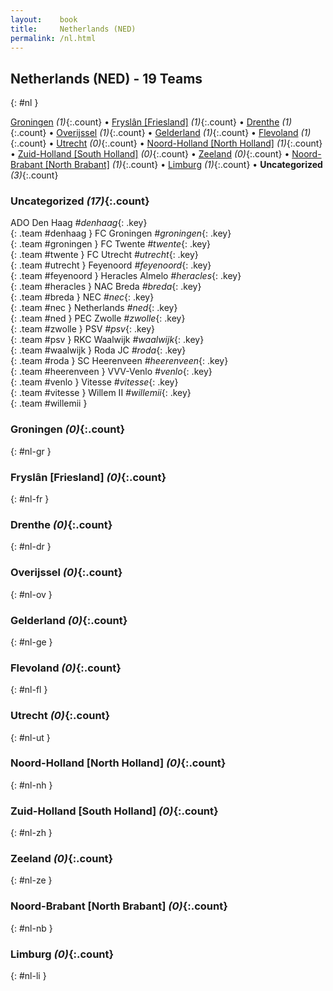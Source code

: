 ```yaml
---
layout:    book
title:     Netherlands (NED)
permalink: /nl.html
---
```


## Netherlands (NED) - 19 Teams
{: #nl }


[Groningen](#nl-gr) _(1)_{:.count} • [Fryslân [Friesland]](#nl-fr) _(1)_{:.count} • [Drenthe](#nl-dr) _(1)_{:.count} • [Overijssel](#nl-ov) _(1)_{:.count} • [Gelderland](#nl-ge) _(1)_{:.count} • [Flevoland](#nl-fl) _(1)_{:.count} • [Utrecht](#nl-ut) _(0)_{:.count} • [Noord-Holland [North Holland]](#nl-nh) _(1)_{:.count} • [Zuid-Holland [South Holland]](#nl-zh) _(0)_{:.count} • [Zeeland](#nl-ze) _(0)_{:.count} • [Noord-Brabant [North Brabant]](#nl-nb) _(1)_{:.count} • [Limburg](#nl-li) _(1)_{:.count} • **Uncategorized** _(3)_{:.count}


### Uncategorized _(17)_{:.count}

ADO Den Haag _#denhaag_{: .key} <br>
{: .team #denhaag }
FC Groningen _#groningen_{: .key} <br>
{: .team #groningen }
FC Twente _#twente_{: .key} <br>
{: .team #twente }
FC Utrecht _#utrecht_{: .key} <br>
{: .team #utrecht }
Feyenoord _#feyenoord_{: .key} <br>
{: .team #feyenoord }
Heracles Almelo _#heracles_{: .key} <br>
{: .team #heracles }
NAC Breda _#breda_{: .key} <br>
{: .team #breda }
NEC _#nec_{: .key} <br>
{: .team #nec }
Netherlands _#ned_{: .key} <br>
{: .team #ned }
PEC Zwolle _#zwolle_{: .key} <br>
{: .team #zwolle }
PSV _#psv_{: .key} <br>
{: .team #psv }
RKC Waalwijk _#waalwijk_{: .key} <br>
{: .team #waalwijk }
Roda JC _#roda_{: .key} <br>
{: .team #roda }
SC Heerenveen _#heerenveen_{: .key} <br>
{: .team #heerenveen }
VVV-Venlo _#venlo_{: .key} <br>
{: .team #venlo }
Vitesse _#vitesse_{: .key} <br>
{: .team #vitesse }
Willem II _#willemii_{: .key} <br>
{: .team #willemii }



### Groningen _(0)_{:.count}
{: #nl-gr }





<div class='columns3' markdown='1'>


</div>



### Fryslân [Friesland] _(0)_{:.count}
{: #nl-fr }





<div class='columns3' markdown='1'>


</div>



### Drenthe _(0)_{:.count}
{: #nl-dr }





<div class='columns3' markdown='1'>


</div>



### Overijssel _(0)_{:.count}
{: #nl-ov }





<div class='columns3' markdown='1'>


</div>



### Gelderland _(0)_{:.count}
{: #nl-ge }





<div class='columns3' markdown='1'>


</div>



### Flevoland _(0)_{:.count}
{: #nl-fl }





<div class='columns3' markdown='1'>


</div>



### Utrecht _(0)_{:.count}
{: #nl-ut }





<div class='columns3' markdown='1'>


</div>



### Noord-Holland [North Holland] _(0)_{:.count}
{: #nl-nh }





<div class='columns3' markdown='1'>


</div>



### Zuid-Holland [South Holland] _(0)_{:.count}
{: #nl-zh }





<div class='columns3' markdown='1'>


</div>



### Zeeland _(0)_{:.count}
{: #nl-ze }





<div class='columns3' markdown='1'>


</div>



### Noord-Brabant [North Brabant] _(0)_{:.count}
{: #nl-nb }





<div class='columns3' markdown='1'>


</div>



### Limburg _(0)_{:.count}
{: #nl-li }





<div class='columns3' markdown='1'>


</div>


 
